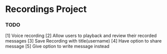 # Recordings Project

### TODO

[1] Voice recording
[2] Allow users to playback and review their recorded messages
[3] Save Recording with title(username)
[4] Have option to share message
[5] Give option to write message instead
